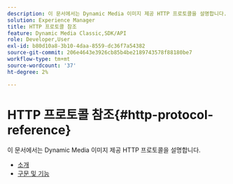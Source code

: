 ```yaml
---
description: 이 문서에서는 Dynamic Media 이미지 제공 HTTP 프로토콜을 설명합니다.
solution: Experience Manager
title: HTTP 프로토콜 참조
feature: Dynamic Media Classic,SDK/API
role: Developer,User
exl-id: b80d10a8-3b10-4daa-8559-dc36f7a54382
source-git-commit: 206e4643e3926cb85b4be2189743578f88180be7
workflow-type: tm+mt
source-wordcount: '37'
ht-degree: 2%

---
```


# HTTP 프로토콜 참조{#http-protocol-reference}

이 문서에서는 Dynamic Media 이미지 제공 HTTP 프로토콜을 설명합니다.

* [소개](/help/aem-is-ir-api/is-api/http-ref/image-serving-api-ref/c-http-protocol-reference/c-introduction/c-introduction.md)
* [구문 및 기능](/help/aem-is-ir-api/is-api/http-ref/image-serving-api-ref/c-http-protocol-reference/c-syntax-and-features/c-syntax-and-features.md)
